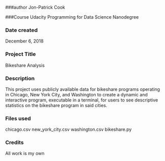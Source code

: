 ###author
Jon-Patrick Cook

###Course
Udacity Programming for Data Science Nanodegree

### Date created
December 6, 2018

### Project Title
Bikeshare Analysis

### Description
This project uses publicly available data for bikeshare programs operating in Chicago, New York City, and Washington to create a dynamic and interactive program, executable in a terminal, for users to see descriptive statistics on the bikeshare program in said cities.

### Files used
chicago.csv
new_york_city.csv
washington.csv
bikeshare.py


### Credits
All work is my own
